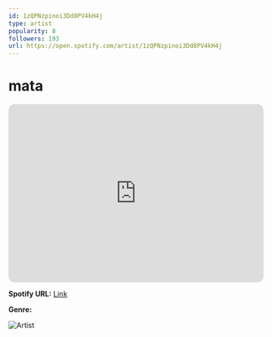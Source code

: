 ```yaml
---
id: 1zQPNzpinoi3Dd8PV4kH4j
type: artist
popularity: 8
followers: 193
url: https://open.spotify.com/artist/1zQPNzpinoi3Dd8PV4kH4j
---
```

# mata

<iframe style="border-radius:12px" src="https://open.spotify.com/embed/artist/1zQPNzpinoi3Dd8PV4kH4j" width="100%" height="352" frameBorder="0" allowfullscreen="" allow="autoplay; clipboard-write; encrypted-media; fullscreen; picture-in-picture" loading="lazy"></iframe>

**Spotify URL:** [Link](https://open.spotify.com/artist/1zQPNzpinoi3Dd8PV4kH4j)

**Genre:** 

![Artist](https://i.scdn.co/image/ab6761610000e5ebfd5ccf81b5cad48871a63395)
